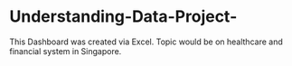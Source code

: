 # Understanding-Data-Project-
This Dashboard was created via Excel. Topic would be on healthcare and financial system in Singapore.
